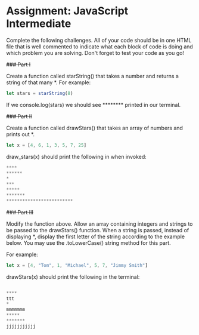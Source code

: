 # Assignment: JavaScript Intermediate

Complete the following challenges. All of your code should be in one HTML file that is well commented to indicate what each block of code is doing and which problem you are solving. Don't forget to test your code as you go!

~~### Part I~~

Create a function called starString() that takes a number and returns a string of that many *. For example:

```javascript
let stars = starString(8)
```
If we console.log(stars) we should see ******** printed in our terminal.

~~### Part II~~

Create a function called drawStars() that takes an array of numbers and prints out *.

```javascript
let x = [4, 6, 1, 3, 5, 7, 25]
```

draw_stars(x) should print the following in when invoked:

```javascript
****
******
*
***
*****
*******
*************************
```
~~### Part III~~

Modify the function above. Allow an array containing integers and strings to be passed to the drawStars() function. When a string is passed, instead of displaying *, display the first letter of the string according to the example below. You may use the .toLowerCase() string method for this part.

For example:

```javascript
let x = [4, "Tom", 1, "Michael", 5, 7, "Jimmy Smith"]
```

drawStars(x) should print the following in the terminal:

```javascript

****
ttt
*
mmmmmmm
*****
*******
jjjjjjjjjjj

```